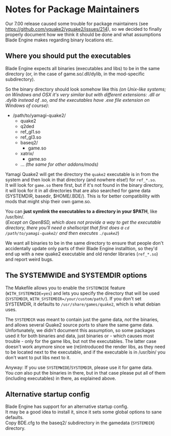 # Notes for Package Maintainers

Our 7.00 release caused some trouble for package maintainers
(see https://github.com/yquake2/yquake2/issues/214), so we decided to finally
properly document how we think it should be done and what assumptions
Blade Engine makes regarding binary locations etc.

## Where you should put the executables

Blade Engine expects all binaries (executables and libs) to be in the same directory
(or, in the case of game.so/.dll/dylib, in the mod-specific subdirectory).

So the binary directory should look somehow like this *(on Unix-like systems;
on Windows and OSX it's very similar but with different extensions: .dll or 
.dylib instead of .so, and the executables have .exe file extension on Windows of course)*:

* /path/to/yamagi-quake2/
  - quake2
  - q2ded
  - ref_gl1.so
  - ref_gl3.so
  - baseq2/
    * game.so
  - xatrix/
    * game.so
  - ... *(the same for other addons/mods)*

Yamagi Quake2 will get the directory the `quake2` executable is in from the system
and then look in that directory (and nowhere else!) for `ref_*.so`.  
It will look for `game.so` there first, but if it's not found in the binary directory,
it will look for it in all directories that are also searched for game
data (SYSTEMDIR, basedir, $HOME/.BDE/). This is for better compatibility with mods that
might ship their own game.so.

You can **just symlink the executables to a directory in your $PATH**, like /usr/bin/.  
(*Except on OpenBSD, which does not provide a way to get the executable directory,
 there you'll need a shellscript that first does a `cd /path/to/yamagi-quake2/` and
 then executes `./quake2`*)

We want all binaries to be in the same directory to ensure that people don't accidentally
update only parts of their Blade Engine installtion, so they'd end up with a new
quake2 executable and old render libraries (`ref_*.so`) and report weird bugs.

## The SYSTEMWIDE and SYSTEMDIR options

The Makefile allows you to enable the `SYSTEMWIDE` feature (`WITH_SYSTEMWIDE=yes`) and
lets you specify the directory that will be used (`SYSTEMDIR`, `WITH_SYSTEMDIR=/your/custom/path/`).
If you don't set SYSTEMDIR, it defaults to `/usr/share/games/quake2`, which is what debian uses.

The `SYSTEMDIR` was meant to contain just the game data, *not* the binaries, and allows
several Quake2 source ports to share the same game data.  
Unfortunately, we didn't document this assumption, so some packages used it for both binaries
and data, just binaries or - which causes most trouble - only for the game libs, but not the
executables. The latter case doesn't work anymore since we (re)introduced the render libs,
as they need to be located next to the executable, and if the executable is in /usr/bin/ you
don't want to put libs next to it.

Anyway: If you use `SYSTEMWIDE`/`SYSTEMDIR`, please use it for game data.  
You *can* also put the binaries in there, but in that case please put all of them
(including executables) in there, as explained above.

## Alternative startup config

Blade Engine has support for an alternative startup config.  
It may be a good idea to install it, since it sets some global options to sane defaults.  
Copy BDE.cfg to the baseq2/ subdirectory in the gamedata (`SYSTEMDIR`) directory.
